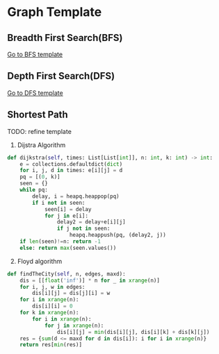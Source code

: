 # Graph Template

## Breadth First Search(BFS)

[Go to BFS template](./BFS/README.md)

## Depth First Search(DFS)

[Go to DFS template](./DFS/README.md)

## Shortest Path

TODO: refine template

1. Dijstra Algorithm

``` py
def dijkstra(self, times: List[List[int]], n: int, k: int) -> int:
    e = collections.defaultdict(dict)
    for i, j, d in times: e[i][j] = d
    pq = [(0, k)]
    seen = {}
    while pq:
        delay, i = heapq.heappop(pq)
        if i not in seen:
            seen[i] = delay
            for j in e[i]:
                delay2 = delay+e[i][j]
                if j not in seen:
                    heapq.heappush(pq, (delay2, j))
    if len(seen)!=n: return -1
    else: return max(seen.values())
```

2. Floyd algorithm

``` py
def findTheCity(self, n, edges, maxd):
    dis = [[float('inf')] * n for _ in xrange(n)]
    for i, j, w in edges:
        dis[i][j] = dis[j][i] = w
    for i in xrange(n):
        dis[i][i] = 0
    for k in xrange(n):
        for i in xrange(n):
            for j in xrange(n):
                dis[i][j] = min(dis[i][j], dis[i][k] + dis[k][j])
    res = {sum(d <= maxd for d in dis[i]): i for i in xrange(n)}
    return res[min(res)]
```
